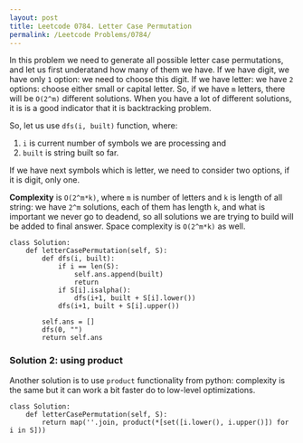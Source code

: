```yaml
---
layout: post
title: Leetcode 0784. Letter Case Permutation
permalink: /Leetcode Problems/0784/
---
```


In this problem we need to generate all possible letter case permutations, and let us first underatand how many of them we have. If we have digit, we have only `1` option: we need to choose this digit. If we have letter: we have `2` options: choose either small or capital letter. So, if we have `m` letters, there will be `O(2^m)` different solutions. When you have a lot of different solutions, it is is a good indicator that it is backtracking problem.

So, let us use `dfs(i, built)` function, where:
1. `i` is current number of symbols we are processing and 
2. `built` is string built so far. 

If we have next symbols which is letter, we need to consider two options, if it is digit, only one.

**Complexity** is `O(2^m*k)`, where `m` is number of letters and `k` is length of all string: we have `2^m` solutions, each of them has length `k`, and what is important we never go to deadend, so all solutions we are trying to build will be added to final answer. Space complexity is `O(2^m*k)` as well.

```
class Solution:
    def letterCasePermutation(self, S):
        def dfs(i, built):
            if i == len(S):
                self.ans.append(built)
                return
            if S[i].isalpha():
                dfs(i+1, built + S[i].lower())
            dfs(i+1, built + S[i].upper())
        
        self.ans = []
        dfs(0, "")
        return self.ans
```

### Solution 2: using product

Another solution is to use `product` functionality from python: complexity is the same but it can work a bit faster do to low-level optimizations.
```
class Solution:
    def letterCasePermutation(self, S):
        return map(''.join, product(*[set([i.lower(), i.upper()]) for i in S]))
```
